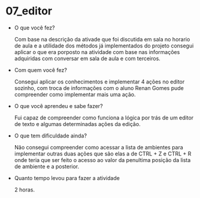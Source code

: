 # 07_editor

* O que você fez?
	<p>Com base na descrição da ativade que foi discutida em sala no horario de aula
  e a utilidade dos métodos já implementados do projeto consegui aplicar o que era
  porposto na atividade com base nas informações adquiridas com conversar em sala de 
  aula e com terceiros.</p>

* Com quem você fez?
	<p>Consegui aplicar os conhecimentos e implementar 4 ações no editor sozinho,
  com troca de informações com o aluno Renan Gomes pude compreender como implementar
  mais uma ação.</p>

* O que você aprendeu e sabe fazer?
	<p>Fui capaz de compreender como funciona a lógica por trás de um editor de texto
	e algumas determinadas ações da edição.</p>
  
* O que tem dificuldade ainda?
	<p>Não consegui compreender como acessar a lista de ambientes para implementar outras duas ações
  que são elas a de CTRL + Z e CTRL + R onde teria que ser feito o acesso ao valor da penultima posição 
  da lista de ambiente e a posterior.</p>

* Quanto tempo levou para fazer a atividade
	<p>2 horas.</p>
	

